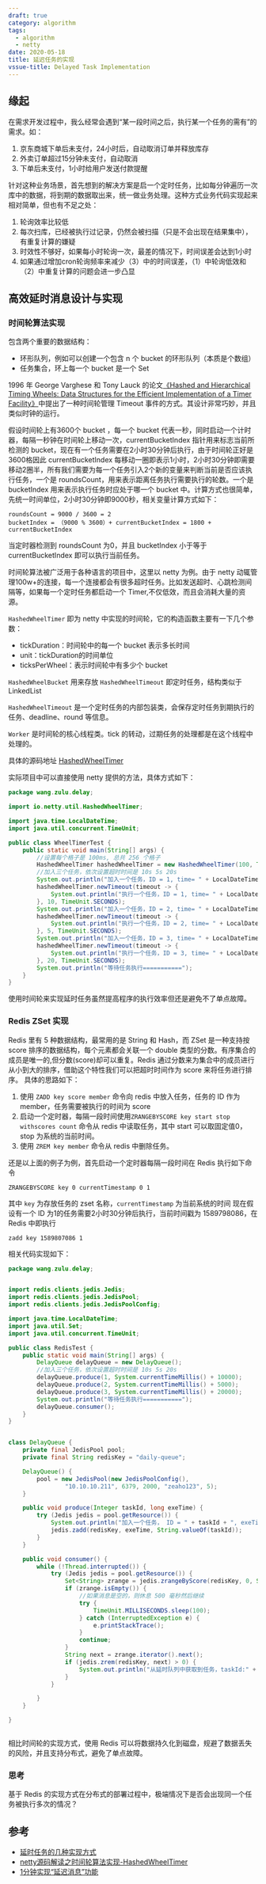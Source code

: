 ```yaml
---
draft: true
category: algorithm
tags:
  - algorithm
  - netty
date: 2020-05-18
title: 延迟任务的实现
vssue-title: Delayed Task Implementation
---
```

## 缘起
在需求开发过程中，我么经常会遇到“某一段时间之后，执行某一个任务的需有”的需求。如：
1. 京东商城下单后未支付，24小时后，自动取消订单并释放库存
2. 外卖订单超过15分钟未支付，自动取消
3. 下单后未支付，1小时给用户发送付款提醒

针对这种业务场景，首先想到的解决方案是启一个定时任务，比如每分钟遍历一次库中的数据，将到期的数据取出来，统一做业务处理。这种方式业务代码实现起来相对简单，但也有不足之处：
1. 轮询效率比较低
2. 每次扫库，已经被执行过记录，仍然会被扫描（只是不会出现在结果集中），有重复计算的嫌疑
3. 时效性不够好，如果每小时轮询一次，最差的情况下，时间误差会达到1小时
4. 如果通过增加cron轮询频率来减少（3）中的时间误差，（1）中轮询低效和（2）中重复计算的问题会进一步凸显

## 高效延时消息设计与实现

### 时间轮算法实现
包含两个重要的数据结构：
* 环形队列，例如可以创建一个包含 n 个 bucket 的环形队列（本质是个数组）
* 任务集合，环上每一个 bucket 是一个 Set<Task>

1996 年 George Varghese 和 Tony Lauck 的论文[《Hashed and Hierarchical Timing Wheels: Data Structures for the Efficient Implementation of a Timer Facility》](http://cseweb.ucsd.edu/~varghese/PAPERS/twheel.ps.Z)中提出了一种时间轮管理 Timeout 事件的方式。其设计非常巧妙，并且类似时钟的运行。

假设时间轮上有3600个 bucket ，每一个 bucket 代表一秒，同时启动一个计时器，每隔一秒钟在时间轮上移动一次，currentBucketIndex 指针用来标志当前所检测的 bucket，现在有一个任务需要在2小时30分钟后执行，由于时间轮正好是3600格因此 currentBucketIndex 每移动一圈即表示1小时，2小时30分钟即需要移动2圈半，所有我们需要为每一个任务引入2个新的变量来判断当前是否应该执行任务，一个是 roundsCount，用来表示距离任务执行需要执行的轮数。一个是 bucketIndex 用来表示执行任务时应处于哪一个 bucket 中。计算方式也很简单，先统一时间单位，2小时30分钟即9000秒，相关变量计算方式如下：

``` 
roundsCount = 9000 / 3600 = 2
bucketIndex = （9000 % 3600）+ currentBucketIndex = 1800 + currentBucketIndex
``` 

当定时器检测到 roundsCount 为0，并且 bucketIndex 小于等于 currentBucketIndex 即可以执行当前任务。

时间轮算法被广泛用于各种语言的项目中，这里以 netty 为例。由于 netty 动辄管理100w+的连接，每一个连接都会有很多超时任务。比如发送超时、心跳检测间隔等，如果每一个定时任务都启动一个 Timer,不仅低效，而且会消耗大量的资源。

`HashedWheelTimer` 即为 netty 中实现的时间轮，它的构造函数主要有一下几个参数：
* tickDuration：时间轮中的每一个 bucket 表示多长时间 
* unit：tickDuration的时间单位
* ticksPerWheel：表示时间轮中有多少个 bucket

`HashedWheelBucket` 用来存放 `HashedWheelTimeout` 即定时任务，结构类似于LinkedList

`HashedWheelTimeout` 是一个定时任务的内部包装类，会保存定时任务到期执行的任务、deadline、round 等信息。

`Worker` 是时间轮的核心线程类。tick 的转动，过期任务的处理都是在这个线程中处理的。

具体的源码地址 [HashedWheelTimer](https://github.com/netty/netty/blob/4.1/common/src/main/java/io/netty/util/HashedWheelTimer.java)

实际项目中可以直接使用 netty 提供的方法，具体方式如下：
```java
package wang.zulu.delay;

import io.netty.util.HashedWheelTimer;

import java.time.LocalDateTime;
import java.util.concurrent.TimeUnit;

public class WheelTimerTest {
    public static void main(String[] args) {
        //设置每个格子是 100ms, 总共 256 个格子
        HashedWheelTimer hashedWheelTimer = new HashedWheelTimer(100, TimeUnit.MILLISECONDS, 256);
        //加入三个任务，依次设置超时时间是 10s 5s 20s
        System.out.println("加入一个任务，ID = 1, time= " + LocalDateTime.now());
        hashedWheelTimer.newTimeout(timeout -> {
            System.out.println("执行一个任务，ID = 1, time= " + LocalDateTime.now());
        }, 10, TimeUnit.SECONDS);
        System.out.println("加入一个任务，ID = 2, time= " + LocalDateTime.now());
        hashedWheelTimer.newTimeout(timeout -> {
            System.out.println("执行一个任务，ID = 2, time= " + LocalDateTime.now());
        }, 5, TimeUnit.SECONDS);
        System.out.println("加入一个任务，ID = 3, time= " + LocalDateTime.now());
        hashedWheelTimer.newTimeout(timeout -> {
            System.out.println("执行一个任务，ID = 3, time= " + LocalDateTime.now());
        }, 20, TimeUnit.SECONDS);
        System.out.println("等待任务执行===========");
    }
}

```
使用时间轮来实现延时任务虽然提高程序的执行效率但还是避免不了单点故障。

### Redis ZSet 实现
Redis 里有 5 种数据结构，最常用的是 String 和 Hash，而 ZSet 是一种支持按 score 排序的数据结构，每个元素都会关联一个 double 类型的分数。有序集合的成员是唯一的,但分数(score)却可以重复。Redis 通过分数来为集合中的成员进行从小到大的排序，借助这个特性我们可以把超时时间作为 score 来将任务进行排序。
具体的思路如下：
1. 使用 `ZADD key score member` 命令向 redis 中放入任务，任务的 ID 作为 member，任务需要被执行的时间为 score
2. 启动一个定时器，每隔一段时间使用`ZRANGEBYSCORE key start stop withscores count` 命令从 redis 中读取任务，其中 start 可以取固定值0，stop 为系统的当前时间。
3. 使用 `ZREM key member` 命令从 redis 中删除任务。

还是以上面的例子为例，首先启动一个定时器每隔一段时间在 Redis 执行如下命令

```
ZRANGEBYSCORE key 0 currentTimestamp 0 1
```

其中 `key` 为存放任务的 zset 名称，`currentTimestamp` 为当前系统的时间
现在假设有一个 ID 为1的任务需要2小时30分钟后执行，当前时间戳为 1589798086，在 Redis 中即执行

```
zadd key 1589807086 1
```


相关代码实现如下：

```java
package wang.zulu.delay;


import redis.clients.jedis.Jedis;
import redis.clients.jedis.JedisPool;
import redis.clients.jedis.JedisPoolConfig;

import java.time.LocalDateTime;
import java.util.Set;
import java.util.concurrent.TimeUnit;

public class RedisTest {
    public static void main(String[] args) {
        DelayQueue delayQueue = new DelayQueue();
        //加入三个任务，依次设置超时时间是 10s 5s 20s
        delayQueue.produce(1, System.currentTimeMillis() + 10000);
        delayQueue.produce(2, System.currentTimeMillis() + 5000);
        delayQueue.produce(3, System.currentTimeMillis() + 20000);
        System.out.println("等待任务执行===========");
        delayQueue.consumer();
    }
}


class DelayQueue {
    private final JedisPool pool;
    private final String redisKey = "daily-queue";

    DelayQueue() {
        pool = new JedisPool(new JedisPoolConfig(),
                "10.10.10.211", 6379, 2000, "zeaho123", 5);
    }

    public void produce(Integer taskId, long exeTime) {
        try (Jedis jedis = pool.getResource()) {
            System.out.println("加入一个任务， ID = " + taskId + ", exeTime: " + exeTime + ", 当前时间：" + LocalDateTime.now());
            jedis.zadd(redisKey, exeTime, String.valueOf(taskId));
        }
    }

    public void consumer() {
        while (!Thread.interrupted()) {
            try (Jedis jedis = pool.getResource()) {
                Set<String> zrange = jedis.zrangeByScore(redisKey, 0, System.currentTimeMillis(), 0, 1);
                if (zrange.isEmpty()) {
                    //如果消息是空的，则休息 500 毫秒然后继续
                    try {
                        TimeUnit.MILLISECONDS.sleep(100);
                    } catch (InterruptedException e) {
                        e.printStackTrace();
                    }
                    continue;
                }
                String next = zrange.iterator().next();
                if (jedis.zrem(redisKey, next) > 0) {
                    System.out.println("从延时队列中获取到任务，taskId:" + next + " , 当前时间：" + LocalDateTime.now());
                }
            }

        }
    }

}



```

相比时间轮的实现方式，使用 Redis 可以将数据持久化到磁盘，规避了数据丢失的风险，并且支持分布式，避免了单点故障。

### 思考
基于 Redis 的实现方式在分布式的部署过程中，极端情况下是否会出现同一个任务被执行多次的情况？


## 参考
* [延时任务的几种实现方式](https://xie.infoq.cn/article/857cea9c7e0a05a483a8d5c96)
* [netty源码解读之时间轮算法实现-HashedWheelTimer](https://zacard.net/2016/12/02/netty-hashedwheeltimer/)
* [1分钟实现“延迟消息”功能](https://cloud.tencent.com/developer/article/1048667)